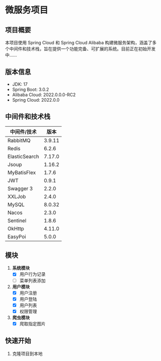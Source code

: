 # 微服务项目

## 项目概要

本项目使用 Spring Cloud 和 Spring Cloud Alibaba 构建微服务架构，涵盖了多个中间件和技术栈，旨在提供一个功能完备、可扩展的系统。目前正在初始开发中……

## 版本信息

- JDK: 17
- Spring Boot: 3.0.2
- Alibaba Cloud: 2022.0.0.0-RC2
- Spring Cloud: 2022.0.0

## 中间件和技术栈

| 中间件/技术          | 版本     |
|-----------------|--------|
| RabbitMQ        | 3.9.11 |
| Redis           | 6.2.6  |
| ElasticSearch   | 7.17.0 |
| Jsoup           | 1.16.2 |
| MyBatisFlex     | 1.7.6  |
| JWT             | 0.9.1  |
| Swagger 3       | 2.2.0  |
| XXLJob          | 2.4.0  |
| MySQL           | 8.0.32 |
| Nacos           | 2.3.0  |
| Sentinel        | 1.8.6  |
| OkHttp          | 4.11.0 |
| EasyPoi         | 5.0.0  |

## 模块

1. **系统模块**
   - [x] 用户行为记录
   - [ ] 菜单列表添加

2. **用户模块**
   - [x] 用户注册
   - [x] 用户登陆
   - [x] 用户列表
   - [x] 权限管理

3. **爬虫模块**
   - [x] 爬取指定图片

## 快速开始

1. 克隆项目到本地